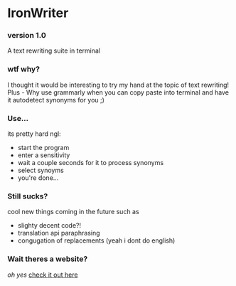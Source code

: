 # IronWriter
### version 1.0
A text rewriting suite in terminal

### wtf why?
I thought it would be interesting to try my hand at the topic of text rewriting! 
Plus - Why use grammarly when you can copy paste into terminal and have it autodetect synonyms for you ;)

### Use...
its pretty hard ngl:
- start the program
- enter a sensitivity
- wait a couple seconds for it to process synonyms
- select synoyms 
- you're done...

### Still sucks?
cool new things coming in the future such as
- slighty decent code?!
- translation api paraphrasing
- congugation of replacements (yeah i dont do english)

### Wait theres a website?
*oh yes*
[check it out here](http://plagiarize.jokepro.dx.am)
